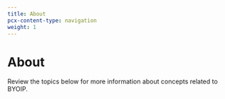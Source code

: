 ```yaml
---
title: About
pcx-content-type: navigation
weight: 1
---
```


# About

Review the topics below for more information about concepts related to BYOIP.

<DirectoryListing path="/about" />
